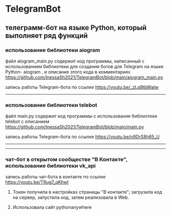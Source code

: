 # TelegramBot
## телеграмм-бот на языке Python, который выполняет ряд функций

### использование библиотеки aiogram
файл aiogram_main.py содержит код программы, написанный с использованием библиотеки для создания ботов для Telegram на языке Python-  aiogram , и описание этого кода в комментариях   https://github.com/InessaSh2021/TelegramBot/blob/main/aiogram_main.py

запись работы Telegram-бота по ссылке https://youtu.be/_zLgBtbWaIw


--------------------------------------------------------------------------------------------------------------------------------------------------------------------------

### использование библиотеки telebot
файл main.py содержит код программы с использования библиотеки telebot с описанием https://github.com/InessaSh2021/TelegramBot/blob/main/main.py

запись работы Telegram-бота по ссылке https://youtu.be/n9DrS8h85_U


--------------------------------------------------------------------------------------------------------------------------------------------------------------------------
--------------------------------------------------------------------------------------------------------------------------------------------------------------------------


### чат-бот в открытом сообществе "В Контакте", использование библиотеки vk_api

запись работы чат-бота в контакте по ссылке  https://youtu.be/T9ug7_qKhwI

1.  Токен получила в настройках страницы "В контакте"; загрузила код на сервер, запустила код, затем реализовала в Web.  

2. Использовала сайт pythonanywhere
